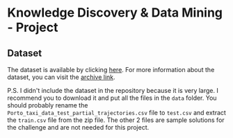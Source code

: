 # Knowledge Discovery & Data Mining - Project

## Dataset

The dataset is available by clicking [here](https://archive.ics.uci.edu/dataset/339/taxi+service+trajectory+prediction+challenge+ecml+pkdd+2015).
For more information about the dataset, you can visit the [archive link](https://web.archive.org/web/20181112235427/http://www.geolink.pt/ecmlpkdd2015-challenge/dataset.html).

P.S. I didn't include the dataset in the repository because it is very large. I recommend you to download it and put all the files in the `data` folder.
You should probably rename the `Porto_taxi_data_test_partial_trajectories.csv` file to `test.csv` and extract the `train.csv` file from the zip file. The other 2 files are sample solutions for the challenge and are not needed for this project.